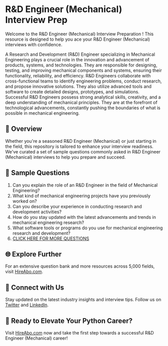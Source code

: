 # R&D Engineer (Mechanical) Interview Prep

Welcome to the R&D Engineer (Mechanical) Interview Preparation ! This resource is designed to help you ace your R&D Engineer (Mechanical) interviews with confidence.

A Research and Development (R&D) Engineer specializing in Mechanical Engineering plays a crucial role in the innovation and advancement of products, systems, and technologies. They are responsible for designing, testing, and improving mechanical components and systems, ensuring their functionality, reliability, and efficiency. R&D Engineers collaborate with cross-functional teams to identify engineering problems, conduct research, and propose innovative solutions. They also utilize advanced tools and software to create detailed designs, prototypes, and simulations. Successful R&D Engineers possess strong analytical skills, creativity, and a deep understanding of mechanical principles. They are at the forefront of technological advancements, constantly pushing the boundaries of what is possible in mechanical engineering.

## 🚀 Overview

Whether you're a seasoned R&D Engineer (Mechanical) or just starting in the field, this repository is tailored to enhance your interview readiness. We've curated a set of sample questions commonly asked in R&D Engineer (Mechanical) interviews to help you prepare and succeed.

## 📝 Sample Questions

1. Can you explain the role of an R&D Engineer in the field of Mechanical Engineering?
2. What kind of mechanical engineering projects have you previously worked on?
3. Can you describe your experience in conducting research and development activities?
4. How do you stay updated with the latest advancements and trends in mechanical engineering research?
5. What software tools or programs do you use for mechanical engineering research and development?
6. [CLICK HERE FOR MORE QUESTIONS](https://hireabo.com/job/3_1_18/RD%20Engineer%20Mechanical)

## 🌐 Explore Further

For an extensive question bank and more resources across 5,000 fields, visit [HireAbo.com](https://www.hireabo.com).

## 📱 Connect with Us

Stay updated on the latest industry insights and interview tips. Follow us on [Twitter](https://twitter.com/hireabo) and [LinkedIn](https://www.linkedin.com/in/hire-abo-3609972a8/).

## 🚀 Ready to Elevate Your Python Career?

Visit [HireAbo.com](https://www.hireabo.com) now and take the first step towards a successful R&D Engineer (Mechanical) career!